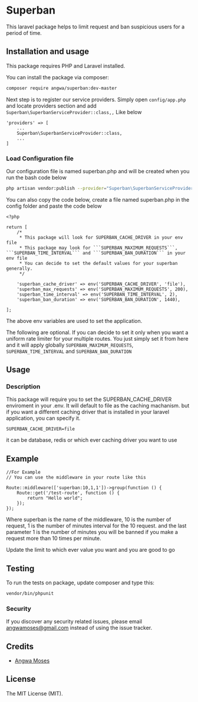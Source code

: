 # Superban

This laravel package helps to limit request and ban suspicious users for a period of time.


## Installation and usage

This package requires PHP  and Laravel installed.  

You can install the package via composer:

```bash
composer require angwa/superban:dev-master
```
Next step is to register our service providers. Simply open ```config/app.php``` and locate  providers section and add  ```Superban\SuperbanServiceProvider::class,,``` Like below
```
'providers' => [
    ...
    Superban\SuperbanServiceProvider::class,
    ...
]

```

### Load Configuration file
Our configuration file is named superban.php and will be created when you run the bash code below
```bash
php artisan vendor:publish --provider="Superban\SuperbanServiceProvider"

```

You can also copy the code below, create a file named superban.php in the config folder and paste the code below
```
<?php

return [
    /*
     * This package will look for SUPERBAN_CACHE_DRIVER in your env file
     * This package may look for ```SUPERBAN_MAXIMUM_REQUESTS```,  ```SUPERBAN_TIME_INTERVAL``` and ```SUPERBAN_BAN_DURATION``` in your env file
     * You can decide to set the default values for your superban generally.
     */

    'superban_cache_driver' => env('SUPERBAN_CACHE_DRIVER', 'file'),
    'superban_max_requests' => env('SUPERBAN_MAXIMUM_REQUESTS', 200),
    'superban_time_interval' => env('SUPERBAN_TIME_INTERVAL', 2),
    'superban_ban_duration' => env('SUPERBAN_BAN_DURATION', 1440),

];

```

The above env variables are used to set the application.

The following are optional. If you can decide to set it only when you want a uniform rate limiter for your multiple routes. You just simply set it from here and it will apply globally
```SUPERBAN_MAXIMUM_REQUESTS```,  ```SUPERBAN_TIME_INTERVAL``` and ```SUPERBAN_BAN_DURATION``` 
## Usage

### Description
This package will require you to set the SUPERBAN_CACHE_DRIVER enviroment in your .env. It will default to file as the caching machanism.
but if you want a different caching driver that is installed in your laravel application, you can specify it.
```
SUPERBAN_CACHE_DRIVER=file
```

it can be database, redis or which ever caching driver you want to use

## Example
```
//For Example
// You can use the middleware in your route like this 

Route::middleware(['superban:10,1,1'])->group(function () {
    Route::get('/test-route', function () {
        return "Hello world";
    });
});

```

Where superban is the name of the middleware, 10 is the number of request, 1 is the number of minutes interval for the 10 request. and the last parameter 1 is the number of minutes you will be banned if you make a request more than 10 times per minute.

Update the limit to which ever value you want and you are good to go

## Testing

To run the tests on package, update composer and type this:

``` bash
vendor/bin/phpunit
```

### Security

If you discover any security related issues, please email angwamoses@gmail.com instead of using the issue tracker.

## Credits

- [Angwa Moses](https://github.com/angwa)


## License

The MIT License (MIT).

